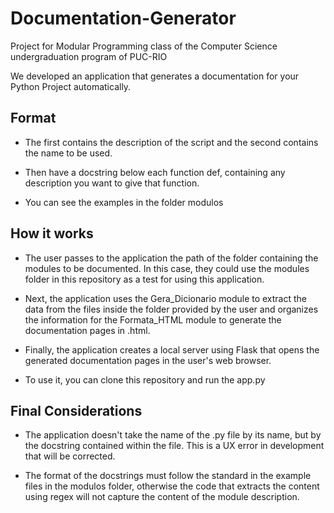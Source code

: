 # Documentation-Generator
Project for Modular Programming class of the Computer Science undergraduation program of PUC-RIO

We developed an application that generates a documentation for your Python Project automatically.


## Format

* The first contains the description of the script and the second contains the name to be used.

* Then have a docstring below each function def, containing any description you want to give that function.

* You can see the examples in the folder modulos

## How it works

* The user passes to the application the path of the folder containing the modules to be documented. In this case, they could use the modules folder in this repository as a test for using this application.

* Next, the application uses the Gera_Dicionario module to extract the data from the files inside the folder provided by the user and organizes the information for the Formata_HTML module to generate the documentation pages in .html.

* Finally, the application creates a local server using Flask that opens the generated documentation pages in the user's web browser.

* To use it, you can clone this repository and run the app.py

## Final Considerations

* The application doesn't take the name of the .py file by its name, but by the docstring contained within the file. This is a UX error in development that will be corrected.

* The format of the docstrings must follow the standard in the example files in the modulos folder, otherwise the code that extracts the content using regex will not capture the content of the module description.




